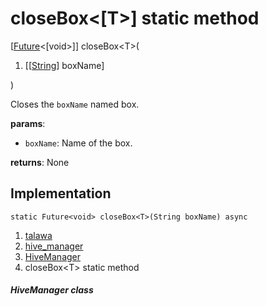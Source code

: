
<div>

# closeBox\<[T\>] static method

</div>


[[Future](https://api.flutter.dev/flutter/dart-core/Future-class.html)\<[void\>]]
closeBox\<T\>(

1.  [[[String](https://api.flutter.dev/flutter/dart-core/String-class.md)]
    boxName]

)



Closes the `boxName` named box.

**params**:

-   `boxName`: Name of the box.

**returns**: None



## Implementation

``` language-dart
static Future<void> closeBox<T>(String boxName) async 
```







1.  [talawa](../../index.md)
2.  [hive_manager](../../services_hive_manager/)
3.  [HiveManager](../../services_hive_manager/HiveManager-class.md)
4.  closeBox\<T\> static method

##### HiveManager class







